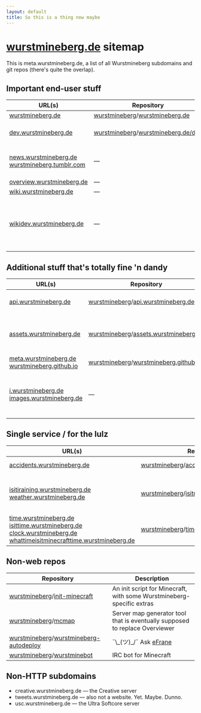 ```yaml
---
layout: default
title: So this is a thing now maybe
---
```


# [wurstmineberg.de](//wurstmineberg.de/) sitemap

This is meta.wurstmineberg.de, a list of all Wurstmineberg subdomains and git repos (there's quite the overlap).

## Important end-user stuff
    
| URL(s) | Repository | Description |
|--------|------------|-------------|
| [wurstmineberg.de](http://wurstmineberg.de/) | [wurstmineberg][wmbgit]/[wurstmineberg.de](https://github.com/wurstmineberg/wurstmineberg.de) | Main Stuff |
| [dev.wurstmineberg.de](http://dev.wurstmineberg.de/) | [wurstmineberg][wmbgit]/[wurstmineberg.de/dev](https://github.com/wurstmineberg/wurstmineberg.de/tree/dev) | For debug reasons, points to /dev branch |
| [news.wurstmineberg.de](http://news.wurstmineberg.de/)  [wurstmineberg.tumblr.com](http://wurstmineberg.tumblr.com/) | — | A tumblr with announcements that don't fit in a tweet |
| [overview.wurstmineberg.de](http://overview.wurstmineberg.de/) | — | Server Map |
| [wiki.wurstmineberg.de](http://wiki.wurstmineberg.de/) | — | A wiki |
| [wikidev.wurstmineberg.de](http://wikidev.wurstmineberg.de/) | — | For testing new MediaWiki versions and extensions, uses the same database as the main wiki |


## Additional stuff that's totally fine 'n dandy

| URL(s) | Repository | Description |
|--------|------------|-------------|
| [api.wurstmineberg.de](http://api.wurstmineberg.de/) | [wurstmineberg][wmbgit]/[api.wurstmineberg.de](https://github.com/wurstmineberg/api.wurstmineberg.de) | A REST API with Minecraft and meta info |  
| [assets.wurstmineberg.de](http://assets.wurstmineberg.de/) | [wurstmineberg][wmbgit]/[assets.wurstmineberg.de](https://github.com/wurstmineberg/assets.wurstmineberg.de) | JavaScript, CSS, and other stuff that is used by multiple subdomains |  
| [meta.wurstmineberg.de](http://meta.wurstmineberg.de/)  [wurstmineberg.github.io](http://wurstmineberg.github.io/) | [wurstmineberg][wmbgit]/[wurstmineberg.github.io](https://github.com/wurstmineberg/wurstmineberg.github.io) | You're looking at it |  
| [i.wurstmineberg.de](http://i.wurstmineberg.de/)  [images.wurstmineberg.de](http://images.wurstmineberg.de/) | — | Random screenshots, Chunky renders, home to [wurstminestats](https://github.com/wurstmineberg/wurstminestats)-generated plots |   

## Single service / for the lulz

| URL(s) | Repository | Description |
|--------|------------|-------------|
| [accidents.wurstmineberg.de](http://accidents.wurstmineberg.de/) | [wurstmineberg][wmbgit]/[accidents.wurstmineberg.de](https://github.com/wurstmineberg/accidents.wurstmineberg.de) | Days since last death |  
| [isitiraining.wurstmineberg.de](http://isitraining.wurstmineberg.de/)  [weather.wurstmineberg.de](http://weather.wurstmineberg.de/) | [wurstmineberg][wmbgit]/[isitraining.wurstmineberg.de](https://github.com/wurstmineberg/isitraining.wurstmineberg.de) | Current in-game weather and forecast |  
| [time.wurstmineberg.de](http://time.wurstmineberg.de/)  [isittime.wurstmineberg.de](http://isittime.wurstmineberg.de/)  [clock.wurstmineberg.de](http://clock.wurstmineberg.de/)  [whattimeisitminecrafttime.wurstmineberg.de](http://whattimeisitminecrafttime.wurstmineberg.de/) | [wurstmineberg][wmbgit]/[time.wurstmineberg.de](https://github.com/wurstmineberg/time.wurstmineberg.de) | In-game time and date |  

## Non-web repos

| Repository | Description |
|------------|-------------|
| [wurstmineberg][wmbgit]/[init-minecraft](https://github.com/wurstmineberg/init-minecraft) | An init script for Minecraft, with some Wurstmineberg-specific extras |   
| [wurstmineberg][wmbgit]/[mcmap](https://github.com/wurstmineberg/mcmap) | Server map generator tool that is eventually supposed to replace Overviewer |    
| [wurstmineberg][wmbgit]/[wurstmineberg-autodeploy](https://github.com/wurstmineberg/wurstmineberg-autodeploy) | ¯\\\_(ツ)\_/¯ Ask [eFrane](https://github.com/efrane) |   
| [wurstmineberg][wmbgit]/[wurstminebot](https://github.com/wurstmineberg/wurstminebot) | IRC bot for Minecraft |   

## Non-HTTP subdomains

*   creative.wurstmineberg.de — the Creative server
*   tweets.wurstmineberg.de — also not a website. Yet. Maybe. Dunno.
*   usc.wurstmineberg.de — the Ultra Softcore server


[wmbgit]: https://github.com/wurstmineberg
